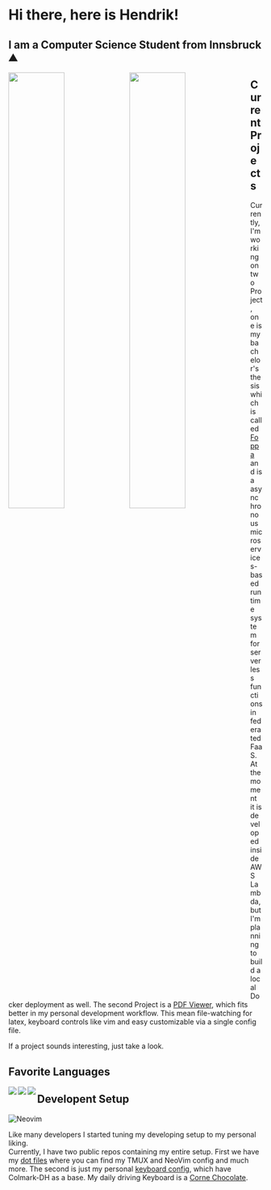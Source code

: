 # Hi there, here is Hendrik!

## I am a Computer Science Student from Innsbruck ⛰️

<img align="left" width="47%" src="https://github-readme-stats.vercel.app/api?username=munsman&show_icons=true&theme=radical" />
<img align="left" width="47%" src="https://github-readme-stats.vercel.app/api/top-langs/?username=munsman&layout=compact" />

## Current Projects

Currently, I'm working on two Project, one is my bachelor's thesis which is called [Foppa](https://github.com/MunsMan/Foppa) and is a asynchronous microservices-based runtime system for serverless functions in federated FaaS.
At the moment it is developed inside AWS Lambda, but I'm planning to build a local Docker deployment as well.
The second Project is a [PDF Viewer](https://github.com/MunsMan/clean_docs), which fits better in my personal development workflow.
This mean file-watching for latex, keyboard controls like vim and easy customizable via a single config file.

If a project sounds interesting, just take a look.

## Favorite Languages

<img align="left" src='https://img.shields.io/badge/typescript-%23007ACC.svg?style=for-the-badge&logo=typescript&logoColor=white'/>
<img align="left" src='https://img.shields.io/badge/python-3670A0?style=for-the-badge&logo=python&logoColor=ffdd54'/>
<img align="left" src='https://img.shields.io/badge/rust-%23000000.svg?style=for-the-badge&logo=rust&logoColor=white'/>

## Developent Setup

![Neovim](https://img.shields.io/badge/NeoVim-%2357A143.svg?&style=for-the-badge&logo=neovim&logoColor=white)

Like many developers I started tuning my developing setup to my personal liking.  
Currently, I have two public repos containing my entire setup.
First we have my [dot files](https://github.com/MunsMan/dotfiles) where you can find my TMUX and NeoVim config and much more.
The second is just my personal [keyboard config](https://github.com/MunsMan/zmk-config), which have Colmark-DH as a base.
My daily driving Keyboard is a [Corne Chocolate](https://github.com/foostan/crkbd).
